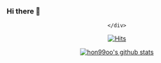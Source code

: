 ### Hi there 👋

<div align=center>
	
	</div>
	
  <div align=center>
	
  [![Hits](https://hits.seeyoufarm.com/api/count/incr/badge.svg?url=https%3A%2F%2Fgithub.com%2Fhon99oo&count_bg=%2379C83D&title_bg=%23555555&icon=&icon_color=%23E7E7E7&title=hits&edge_flat=false)](https://hits.seeyoufarm.com)
	
  </div>

[![hon99oo's github stats](https://github-readme-stats.vercel.app/api?username=hon99oo)](https://github.com/anuraghazra/github-readme-stats)

	
